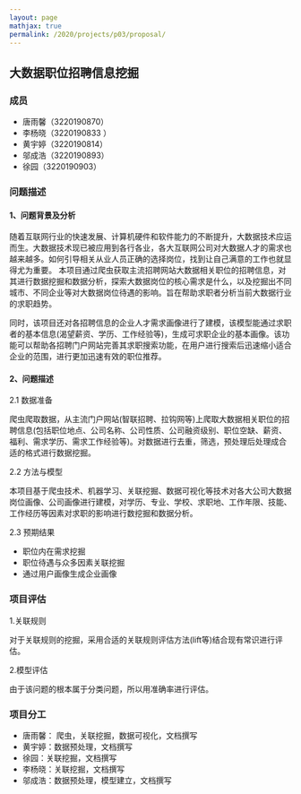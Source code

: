 ```yaml
---
layout: page
mathjax: true
permalink: /2020/projects/p03/proposal/
---
```


## 大数据职位招聘信息挖掘

### 成员

* 唐雨馨（3220190870）
* 李杨晓（3220190833 ）
* 黄宇婷（3220190814）
* 邬成浩（3220190893）
* 徐园（3220190903）

### 问题描述

#### 1、问题背景及分析

随着互联网行业的快速发展、计算机硬件和软件能力的不断提升，大数据技术应运而生。大数据技术现已被应用到各行各业，各大互联网公司对大数据人才的需求也越来越多。如何引导相关从业人员正确的选择岗位，找到让自己满意的工作也就显得尤为重要。 本项目通过爬虫获取主流招聘网站大数据相关职位的招聘信息，对其进行数据挖掘和数据分析，探索大数据岗位的核心需求是什么，以及挖掘出不同城市、不同企业等对大数据岗位待遇的影响。旨在帮助求职者分析当前大数据行业的求职趋势。

同时，该项目还对各招聘信息的企业人才需求画像进行了建模，该模型能通过求职者的基本信息(渴望薪资、学历、工作经验等)，生成可求职企业的基本画像。该功能可以帮助各招聘门户网站完善其求职搜索功能，在用户进行搜索后迅速缩小适合企业的范围，进行更加迅速有效的职位推荐。

#### 2、问题描述

2.1 数据准备

爬虫爬取数据，从主流门户网站(智联招聘、拉钩网等)上爬取大数据相关职位的招聘信息(包括职位地点、公司名称、公司性质、公司融资级别、职位空缺、薪资、福利、需求学历、需求工作经验等)。对数据进行去重，筛选，预处理后处理成合适的格式进行数据挖掘。

2.2 方法与模型

本项目基于爬虫技术、机器学习、关联挖掘、数据可视化等技术对各大公司大数据岗位画像、公司画像进行建模，对学历、专业、学校、求职地、工作年限、技能、工作经历等因素对求职的影响进行数挖掘和数据分析。

2.3 预期结果

* 职位内在需求挖掘
* 职位待遇与众多因素关联挖掘
* 通过用户画像生成企业画像

### 项目评估

1.关联规则

对于关联规则的挖掘，采用合适的关联规则评估方法(lift等)结合现有常识进行评估。

2.模型评估

由于该问题的根本属于分类问题，所以用准确率进行评估。

### 项目分工

* 唐雨馨： 爬虫，关联挖掘，数据可视化，文档撰写
* 黄宇婷：数据预处理，文档撰写
* 徐园：关联挖掘，文档撰写
* 李杨晓：关联挖掘，文档撰写
* 邬成浩：数据预处理，模型建立，文档撰写
